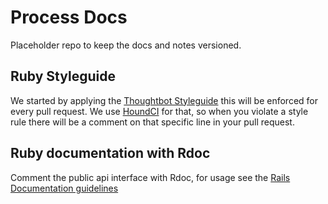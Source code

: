 # Process Docs

Placeholder repo to keep the docs and notes versioned.


## Ruby Styleguide

We started by applying the [Thoughtbot Styleguide](https://github.com/thoughtbot/guides/blob/master/style/README.md)
this will be enforced for every pull request. We use [HoundCI](https://houndci.com) for that, so when
you violate a style rule there will be a comment on that specific line in your pull request.

## Ruby documentation with Rdoc

Comment the public api interface with Rdoc, for usage see the [Rails Documentation guidelines](http://guides.rubyonrails.org/api_documentation_guidelines.html)
